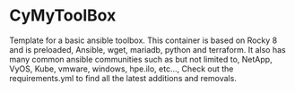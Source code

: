 # CyMyToolBox
Template for a basic ansible toolbox.
This container is based on Rocky 8 and is preloaded, Ansible, wget, mariadb, python and terraform. It also has many common ansible communities such as but not limited to, NetApp, VyOS, Kube, vmware, windows, hpe.ilo, etc..., Check out the requirements.yml to find all the latest additions and removals. 
